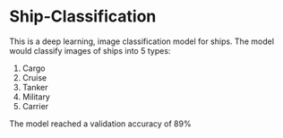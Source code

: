 # Ship-Classification
This is a deep learning, image classification model for ships. The model would classify images of ships into 5 types:
1. Cargo
2. Cruise
3. Tanker
4. Military
5. Carrier

The model reached a validation accuracy of 89%

